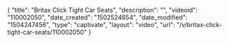 {
    "title": "Britax Click Tight Car Seats",
    "description": "",
    "videoid": "110002050",
    "date_created": "1502524654",
    "date_modified": "1504247456",
    "type": "captivate",
    "layout": "video",
    "url": "\/v\/britax-click-tight-car-seats\/110002050"
}
